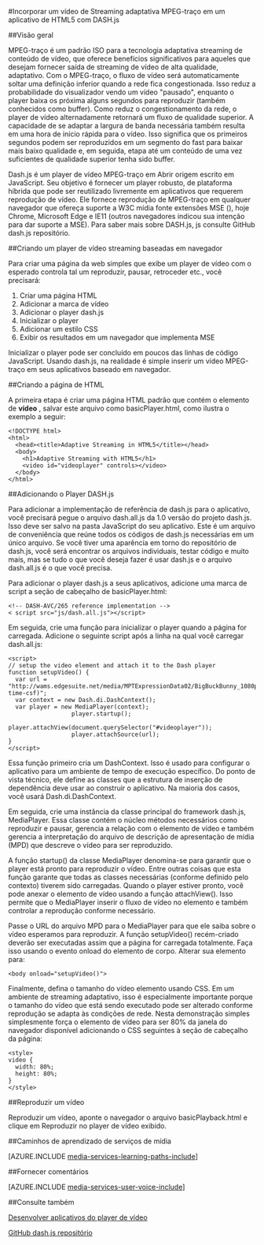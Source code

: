 <properties 
    pageTitle="Incorporar um vídeo de Streaming adaptativa MPEG-traço em um aplicativo de HTML5 com DASH.js | Microsoft Azure" 
    description="Este tópico demonstra como incorporar um vídeo de Streaming adaptativa MPEG-traço em um aplicativo de HTML5 com DASH.js." 
    authors="Juliako" 
    manager="erikre" 
    editor="" 
    services="media-services" 
    documentationCenter=""/>

<tags 
    ms.service="media-services" 
    ms.workload="media" 
    ms.tgt_pltfrm="na" 
    ms.devlang="na" 
    ms.topic="article" 
    ms.date="09/26/2016" 
    ms.author="juliako"/>


#<a name="embedding-a-mpeg-dash-adaptive-streaming-video-in-an-html5-application-with-dashjs"></a>Incorporar um vídeo de Streaming adaptativa MPEG-traço em um aplicativo de HTML5 com DASH.js

##<a name="overview"></a>Visão geral

MPEG-traço é um padrão ISO para a tecnologia adaptativa streaming de conteúdo de vídeo, que oferece benefícios significativos para aqueles que desejam fornecer saída de streaming de vídeo de alta qualidade, adaptativo. Com o MPEG-traço, o fluxo de vídeo será automaticamente soltar uma definição inferior quando a rede fica congestionada. Isso reduz a probabilidade do visualizador vendo um vídeo "pausado", enquanto o player baixa os próxima alguns segundos para reproduzir (também conhecidos como buffer). Como reduz o congestionamento da rede, o player de vídeo alternadamente retornará um fluxo de qualidade superior. A capacidade de se adaptar a largura de banda necessária também resulta em uma hora de início rápida para o vídeo. Isso significa que os primeiros segundos podem ser reproduzidos em um segmento do fast para baixar mais baixo qualidade e, em seguida, etapa até um conteúdo de uma vez suficientes de qualidade superior tenha sido buffer.

Dash.js é um player de vídeo MPEG-traço em Abrir origem escrito em JavaScript. Seu objetivo é fornecer um player robusto, de plataforma híbrida que pode ser reutilizado livremente em aplicativos que requerem reprodução de vídeo. Ele fornece reprodução de MPEG-traço em qualquer navegador que ofereça suporte a W3C mídia fonte extensões MSE (), hoje Chrome, Microsoft Edge e IE11 (outros navegadores indicou sua intenção para dar suporte a MSE). Para saber mais sobre DASH.js, js consulte GitHub dash.js repositório.


##<a name="creating-a-browser-based-streaming-video-player"></a>Criando um player de vídeo streaming baseadas em navegador

Para criar uma página da web simples que exibe um player de vídeo com o esperado controla tal um reproduzir, pausar, retroceder etc., você precisará:

1. Criar uma página HTML
1. Adicionar a marca de vídeo
1. Adicionar o player dash.js
1. Inicializar o player
1. Adicionar um estilo CSS
1. Exibir os resultados em um navegador que implementa MSE

Inicializar o player pode ser concluído em poucos das linhas de código JavaScript. Usando dash.js, na realidade é simple inserir um vídeo MPEG-traço em seus aplicativos baseado em navegador.

##<a name="creating-the-html-page"></a>Criando a página de HTML

A primeira etapa é criar uma página HTML padrão que contém o elemento de **vídeo** , salvar este arquivo como basicPlayer.html, como ilustra o exemplo a seguir:

    <!DOCTYPE html>
    <html>
      <head><title>Adaptive Streaming in HTML5</title></head>
      <body>
        <h1>Adaptive Streaming with HTML5</h1>
        <video id="videoplayer" controls></video>
      </body>
    </html>

##<a name="adding-the-dashjs-player"></a>Adicionando o Player DASH.js

Para adicionar a implementação de referência de dash.js para o aplicativo, você precisará pegue o arquivo dash.all.js da 1.0 versão do projeto dash.js. Isso deve ser salvo na pasta JavaScript do seu aplicativo. Este é um arquivo de conveniência que reúne todos os códigos de dash.js necessárias em um único arquivo. Se você tiver uma aparência em torno do repositório de dash.js, você será encontrar os arquivos individuais, testar código e muito mais, mas se tudo o que você deseja fazer é usar dash.js e o arquivo dash.all.js é o que você precisa.

Para adicionar o player dash.js a seus aplicativos, adicione uma marca de script a seção de cabeçalho de basicPlayer.html:

    <!-- DASH-AVC/265 reference implementation -->
    < script src="js/dash.all.js"></script>


Em seguida, crie uma função para inicializar o player quando a página for carregada. Adicione o seguinte script após a linha na qual você carregar dash.all.js:

    <script>
    // setup the video element and attach it to the Dash player
    function setupVideo() {
      var url = "http://wams.edgesuite.net/media/MPTExpressionData02/BigBuckBunny_1080p24_IYUV_2ch.ism/manifest(format=mpd-time-csf)";
      var context = new Dash.di.DashContext();
      var player = new MediaPlayer(context);
                      player.startup();
                      player.attachView(document.querySelector("#videoplayer"));
                      player.attachSource(url);
    }
    </script>

Essa função primeiro cria um DashContext. Isso é usado para configurar o aplicativo para um ambiente de tempo de execução específico. Do ponto de vista técnico, ele define as classes que a estrutura de inserção de dependência deve usar ao construir o aplicativo. Na maioria dos casos, você usará Dash.di.DashContext.

Em seguida, crie uma instância da classe principal do framework dash.js, MediaPlayer. Essa classe contém o núcleo métodos necessários como reproduzir e pausar, gerencia a relação com o elemento de vídeo e também gerencia a interpretação do arquivo de descrição de apresentação de mídia (MPD) que descreve o vídeo para ser reproduzido.

A função startup() da classe MediaPlayer denomina-se para garantir que o player está pronto para reproduzir o vídeo. Entre outras coisas que esta função garante que todas as classes necessárias (conforme definido pelo contexto) tiverem sido carregadas. Quando o player estiver pronto, você pode anexar o elemento de vídeo usando a função attachView(). Isso permite que o MediaPlayer inserir o fluxo de vídeo no elemento e também controlar a reprodução conforme necessário.

Passe o URL do arquivo MPD para o MediaPlayer para que ele saiba sobre o vídeo esperamos para reproduzir. A função setupVideo() recém-criado deverão ser executadas assim que a página for carregada totalmente. Faça isso usando o evento onload do elemento de corpo. Alterar sua <body> elemento para:

    <body onload="setupVideo()">

Finalmente, defina o tamanho do vídeo elemento usando CSS. Em um ambiente de streaming adaptativo, isso é especialmente importante porque o tamanho do vídeo que está sendo executado pode ser alterado conforme reprodução se adapta às condições de rede. Nesta demonstração simples simplesmente força o elemento de vídeo para ser 80% da janela do navegador disponível adicionando o CSS seguintes à seção de cabeçalho da página:
    
    <style>
    video {
      width: 80%;
      height: 80%;
    }
    </style>

##<a name="playing-a-video"></a>Reproduzir um vídeo

Reproduzir um vídeo, aponte o navegador o arquivo basicPlayback.html e clique em Reproduzir no player de vídeo exibido.


##<a name="media-services-learning-paths"></a>Caminhos de aprendizado de serviços de mídia

[AZURE.INCLUDE [media-services-learning-paths-include](../../includes/media-services-learning-paths-include.md)]

##<a name="provide-feedback"></a>Fornecer comentários

[AZURE.INCLUDE [media-services-user-voice-include](../../includes/media-services-user-voice-include.md)]

##<a name="see-also"></a>Consulte também

[Desenvolver aplicativos do player de vídeo](media-services-develop-video-players.md)

[GitHub dash.js repositório](https://github.com/Dash-Industry-Forum/dash.js) 
